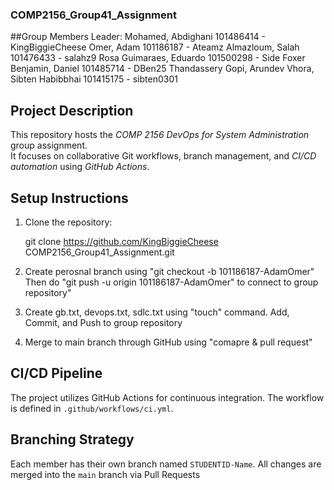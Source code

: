### COMP2156_Group41_Assignment ###

##Group Members
Leader: Mohamed, Abdighani         101486414 - KingBiggieCheese
        Omer, Adam                 101186187 - Ateamz
        Almazloum, Salah           101476433 - salahz9
        Rosa Guimaraes, Eduardo    101500298 - Side Foxer
        Benjamin, Daniel           101485714 - DBen25
        Thandassery Gopi, Arundev
        Vhora, Sibten Habibbhai    101415175 - sibten0301


## Project Description ##
This repository hosts the *COMP 2156 DevOps for System Administration* group assignment.  
It focuses on collaborative Git workflows, branch management, and *CI/CD automation* using *GitHub Actions*.

## Setup Instructions  
1. Clone the repository:  
   
   git clone https://github.com/KingBiggieCheese COMP2156_Group41_Assignment.git

2. Create perosnal branch using "git checkout -b 101186187-AdamOmer"
   Then do "git push -u origin 101186187-AdamOmer" to connect to group repository"

3. Create gb.txt, devops.txt, sdlc.txt using "touch" command.
   Add, Commit, and Push to group repository

4. Merge to main branch through GitHub using "comapre & pull request"

## CI/CD Pipeline 
The project utilizes GitHub Actions for continuous integration. The workflow is defined in `.github/workflows/ci.yml`. 

## Branching Strategy 
Each member has their own branch named `STUDENTID-Name`. All changes are 
merged into the `main` branch via Pull Requests